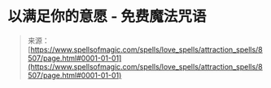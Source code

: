 <!--yml

category: 未分类

date: 2024-06-12 18:43:54

-->

# 以满足你的意愿 - 免费魔法咒语

> 来源：[https://www.spellsofmagic.com/spells/love_spells/attraction_spells/8507/page.html#0001-01-01](https://www.spellsofmagic.com/spells/love_spells/attraction_spells/8507/page.html#0001-01-01)
